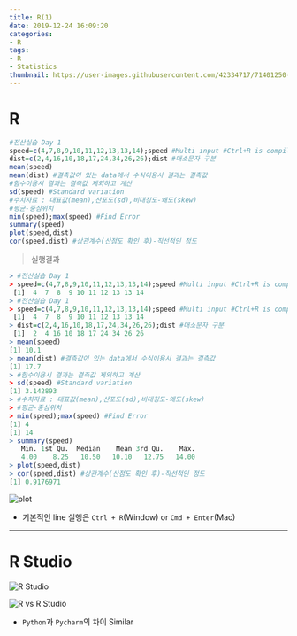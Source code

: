 ```yaml
---
title: R(1)
date: 2019-12-24 16:09:20
categories:
- R
tags:
- R
- Statistics
thumbnail: https://user-images.githubusercontent.com/42334717/71401250-a1237380-266c-11ea-98c2-18d17933ba92.png
---
```

# R

~~~R
#전산실습 Day 1
speed=c(4,7,8,9,10,11,12,13,13,14);speed #Multi input #Ctrl+R is compiling of only one line
dist=c(2,4,16,10,18,17,24,34,26,26);dist #대소문자 구분
mean(speed)
mean(dist) #결측값이 있는 data에서 수식이용시 결과는 결측값
#함수이용시 결과는 결측값 제외하고 계산
sd(speed) #Standard variation
#수치자료 : 대표값(mean),산포도(sd),비대칭도-왜도(skew)
#평균-중심위치
min(speed);max(speed) #Find Error
summary(speed)
plot(speed,dist)
cor(speed,dist) #상관계수(산점도 확인 후)-직선적인 정도 
~~~
<!-- more -->

>실행결과

~~~R
> #전산실습 Day 1
> speed=c(4,7,8,9,10,11,12,13,13,14);speed #Multi input #Ctrl+R is compiling of only one line
 [1]  4  7  8  9 10 11 12 13 13 14
> #전산실습 Day 1
> speed=c(4,7,8,9,10,11,12,13,13,14);speed #Multi input #Ctrl+R is compiling of only one line
 [1]  4  7  8  9 10 11 12 13 13 14
> dist=c(2,4,16,10,18,17,24,34,26,26);dist #대소문자 구분
 [1]  2  4 16 10 18 17 24 34 26 26
> mean(speed)
[1] 10.1
> mean(dist) #결측값이 있는 data에서 수식이용시 결과는 결측값
[1] 17.7
> #함수이용시 결과는 결측값 제외하고 계산
> sd(speed) #Standard variation
[1] 3.142893
> #수치자료 : 대표값(mean),산포도(sd),비대칭도-왜도(skew)
> #평균-중심위치
> min(speed);max(speed) #Find Error
[1] 4
[1] 14
> summary(speed)
   Min. 1st Qu.  Median    Mean 3rd Qu.    Max. 
   4.00    8.25   10.50   10.10   12.75   14.00 
> plot(speed,dist)
> cor(speed,dist) #상관계수(산점도 확인 후)-직선적인 정도 
[1] 0.9176971
~~~

![plot](https://user-images.githubusercontent.com/42334717/71401325-de880100-266c-11ea-8fd6-c4e3d814490f.png)

+ 기본적인 line 실행은 `Ctrl + R`(Window) or `Cmd + Enter`(Mac)
***
# R Studio

![R Studio](https://user-images.githubusercontent.com/42334717/71401250-a1237380-266c-11ea-98c2-18d17933ba92.png)

![R vs R Studio](https://user-images.githubusercontent.com/42334717/71401489-5d7d3980-266d-11ea-83ef-234bfdd3dacc.png)

+ `Python`과 `Pycharm`의 차이 Similar